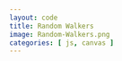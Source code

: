 ```yaml
---
layout: code
title: Random Walkers
image: Random-Walkers.png
categories: [ js, canvas ]
---
```

<canvas id="cnvs"></canvas>

<script>
    window.addEventListener( 'load', function(){
        var canvas = document.getElementById( 'cnvs' ),
            context = canvas.getContext( '2d' ),
            width = window.innerWidth < 1200 ? window.innerWidth : 1200,
            height = 400;

        canvas.width = width;
        canvas.height = height;

        window.addEventListener( 'resize', function(){
            width = window.innerWidth < 1200 ? window.innerWidth : 1200;
            height = 400;
            canvas.width = width;
            canvas.height = height;
        } );

        ///////////////////////////////////////////////
        var random = function( min, max ){
            return min + Math.random() * ( max - min );
        }
        ///////////////////////////////////////////////
        
        function RandomWalker( x, y ){
            this.x = x;
            this.y = y;
        }

        RandomWalker.prototype.update = function(){
            this.x += Math.round( random( -1, 1 ) );
            this.y += Math.round( random( -1, 1 ) );
        };

        RandomWalker.prototype.checkBoundaries = function(){
            if( this.x<0) this.x = width;
            else if( this.x > width ) this.x = 0;

            if( this.y < 0 ) this.y = height;
            else if( this.y > height ) this.y = 0;
        };

        RandomWalker.prototype.display = function(){
            context.fillRect( this.x, this.y, 1, 1 );
        };

        var w;
        function setup(){
            w = ( new Array( 5000 ) ).fill( 0 ).map( function(){
                return new RandomWalker( width / 2, height / 2 );
            } );

            animate();
        }

        function animate(){
            window.requestAnimationFrame( animate );

            context.fillStyle = 'rgba(30, 38, 48, 0.1)';
            context.fillRect( 0, 0, width, height );

            context.fillStyle = '#FB3550';
            w.forEach( function( d ){
                d.update();
                d.checkBoundaries();
                d.display();
            } );
        }

        setup();
    } );
</script>